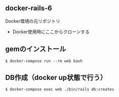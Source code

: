 ## docker-rails-6
Docker環境の元リポジトリ
- Docker使用時にここからクローンする

## gemのインストール
```
$ docker-compose run --rm web bash
```

## DB作成（docker up状態で行う）
```
$ docker-compose exec web ./bin/rails db:creates
```

